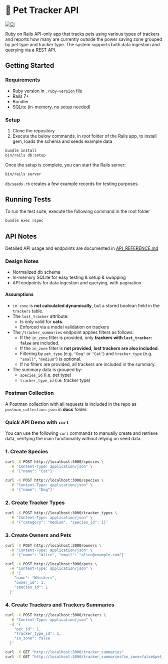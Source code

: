 # 🐾 Pet Tracker API

[![CI](https://github.com/ibalosh/pet_tracker/actions/workflows/ci.yml/badge.svg)](https://github.com/ibalosh/pet_tracker/actions/workflows/ci.yml)

Ruby on Rails API-only app that tracks pets using various types of trackers and reports how many are currently outside the 
power saving zone grouped by pet type and tracker type. The system supports both data ingestion and querying via a REST API.

## Getting Started

### Requirements
- Ruby version in `.ruby-version` file 
- Rails 7+
- Bundler
- SQLite (in-memory, no setup needed)

### Setup

1. Clone the repository 
2. Execute the below commands, in root folder of the Rails app, to install gem, loads the schema and seeds example data

```bash
bundle install
bin/rails db:setup
```

Once the setup is complete, you can start the Rails server:

```bash
bin/rails server
```

`db/seeds.rb` creates a few example records for testing purposes.

## Running Tests

To run the test suite, execute the following command in the root folder

```bash
bundle exec rspec
```

## API Notes

Detailed API usage and endpoints are documented in [API_REFERENCE.md](API_REFERENCE.md)

### Design Notes

- Normalized db schema
- In-memory SQLite for easy testing & setup & swapping
- API endpoints for data ingestion and querying, with pagination

#### Assumptions

- `in_zone` is **not calculated dynamically**, but a stored boolean field in the `trackers` table.
- The `lost_tracker` attribute:
    - Is only valid for **cats**.
    - Enforced via a model validation on trackers
- The `/tracker_summaries` endpoint applies filters as follows:
    - If the `in_zone` filter is provided, only **trackers with `lost_tracker: false`** are included.
    - If the `in_zone` filter is **not provided**, **lost trackers are also included**.
    - Filtering by `pet_type` (e.g. `"Dog"` or `"Cat"`) and `tracker_type` (e.g. `"small"`, `"medium"`) is optional.
    - If no filters are provided, all trackers are included in the summary.
- The summary data is grouped by:
    - `species_id` (i.e. pet type)
    - `tracker_type_id` (i.e. tracker type)

### Postman Collection

A Postman collection with all requests is included in the repo as `postman_collection.json` in **docs** folder.

### Quick API Demo with `curl`

You can use the following `curl` commands to manually create and retrieve data, verifying the main 
functionality without relying on seed data.

### 1. Create Species

```bash
curl -X POST http://localhost:3000/species \
  -H "Content-Type: application/json" \
  -d '{"name": "Cat"}'

curl -X POST http://localhost:3000/species \
  -H "Content-Type: application/json" \
  -d '{"name": "Dog"}'
```
### 2. Create Tracker Types

```bash
curl -X POST http://localhost:3000/tracker_types \
  -H "Content-Type: application/json" \
  -d '{"category": "medium", "species_id": 1}'
```
### 3. Create Owners and Pets

```bash
curl -X POST http://localhost:3000/owners \
  -H "Content-Type: application/json" \
  -d '{"name": "Alice", "email": "alice@example.com"}'

curl -X POST http://localhost:3000/pets \
  -H "Content-Type: application/json" \
  -d '{
    "name": "Whiskers",
    "owner_id": 1,
    "species_id": 1
  }'
```

### 4. Create Trackers and Trackers Summaries

```bash
curl -X POST http://localhost:3000/trackers \
  -H "Content-Type: application/json" \
  -d '{
    "pet_id": 1,
    "tracker_type_id": 1,
    "in_zone": false
  }'

curl -X GET "http://localhost:3000/tracker_summaries"
curl -X GET "http://localhost:3000/tracker_summaries?in_zone=false&pet_type=Cat&tracker_type=medium"
```